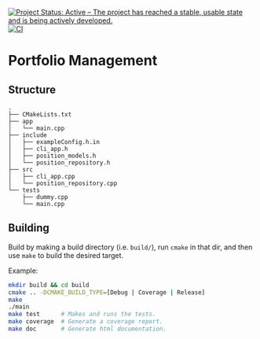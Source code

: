 [![Project Status: Active – The project has reached a stable, usable state and is being actively developed.](http://www.repostatus.org/badges/latest/active.svg)](http://www.repostatus.org/#active)
[![CI](https://github.com/sneddonlewis/port_mgmt/actions/workflows/ci.yml/badge.svg)](https://github.com/sneddonlewis/port_mgmt/actions/workflows/ci.yml)

# Portfolio Management


## Structure
``` text
.
├── CMakeLists.txt
├── app
│   └── main.cpp
├── include
│   ├── exampleConfig.h.in
│   ├── cli_app.h
│   ├── position_models.h
│   └── position_repository.h
├── src
│   ├── cli_app.cpp
│   └── position_repository.cpp
└── tests
    ├── dummy.cpp
    └── main.cpp
```

## Building

Build by making a build directory (i.e. `build/`), run `cmake` in that dir, and then use `make` to build the desired target.

Example:

```bash
mkdir build && cd build
cmake .. -DCMAKE_BUILD_TYPE=[Debug | Coverage | Release]
make
./main
make test      # Makes and runs the tests.
make coverage  # Generate a coverage report.
make doc       # Generate html documentation.
```

